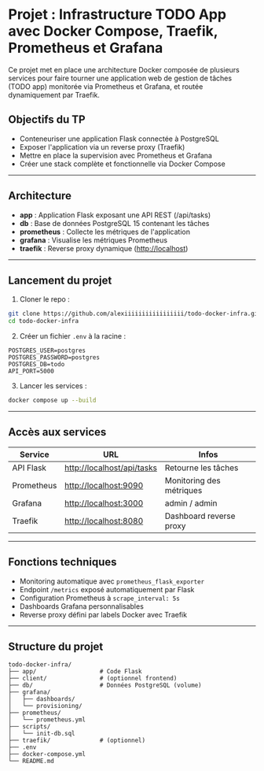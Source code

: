 # Projet : Infrastructure TODO App avec Docker Compose, Traefik, Prometheus et Grafana

Ce projet met en place une architecture Docker composée de plusieurs services pour faire tourner une application web de gestion de tâches (TODO app) monitorée via Prometheus et Grafana, et routée dynamiquement par Traefik.

##  Objectifs du TP

* Conteneuriser une application Flask connectée à PostgreSQL
* Exposer l'application via un reverse proxy (Traefik)
* Mettre en place la supervision avec Prometheus et Grafana
* Créer une stack complète et fonctionnelle via Docker Compose

---

##  Architecture

* **app** : Application Flask exposant une API REST (/api/tasks)
* **db** : Base de données PostgreSQL 15 contenant les tâches
* **prometheus** : Collecte les métriques de l'application
* **grafana** : Visualise les métriques Prometheus
* **traefik** : Reverse proxy dynamique ([http://localhost](http://localhost))



---

##  Lancement du projet

1. Cloner le repo :

```bash
git clone https://github.com/alexiiiiiiiiiiiiiiiii/todo-docker-infra.git
cd todo-docker-infra
```

2. Créer un fichier `.env` à la racine :

```env
POSTGRES_USER=postgres
POSTGRES_PASSWORD=postgres
POSTGRES_DB=todo
API_PORT=5000
```

3. Lancer les services :

```bash
docker compose up --build
```

---

##  Accès aux services

| Service    | URL                                                      | Infos                    |
| ---------- | -------------------------------------------------------- | ------------------------ |
| API Flask  | [http://localhost/api/tasks](http://localhost/api/tasks) | Retourne les tâches      |
| Prometheus | [http://localhost:9090](http://localhost:9090)           | Monitoring des métriques |
| Grafana    | [http://localhost:3000](http://localhost:3000)           | admin / admin            |
| Traefik    | [http://localhost:8080](http://localhost:8080)           | Dashboard reverse proxy  |

---


##  Fonctions techniques

* Monitoring automatique avec `prometheus_flask_exporter`
* Endpoint `/metrics` exposé automatiquement par Flask
* Configuration Prometheus à `scrape_interval: 5s`
* Dashboards Grafana personnalisables
* Reverse proxy défini par labels Docker avec Traefik

---

##  Structure du projet

```
todo-docker-infra/
├── app/                  # Code Flask
├── client/               # (optionnel frontend)
├── db/                   # Données PostgreSQL (volume)
├── grafana/
│   ├── dashboards/
│   └── provisioning/
├── prometheus/
│   └── prometheus.yml
├── scripts/
│   └── init-db.sql
├── traefik/              # (optionnel)
├── .env
├── docker-compose.yml
└── README.md
```


